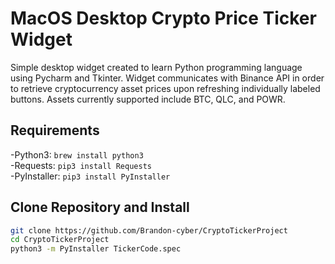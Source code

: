 # MacOS Desktop Crypto Price Ticker Widget

Simple desktop widget created to learn Python programming language using Pycharm and Tkinter. Widget communicates with Binance API in order to retrieve cryptocurrency asset prices upon refreshing individually labeled buttons. Assets currently supported include BTC, QLC, and POWR.

## Requirements
 -Python3: `brew install python3`                                                                                                         
 -Requests: `pip3 install Requests`                                                                                                       
 -PyInstaller: `pip3 install PyInstaller`                                                                                                 

## Clone Repository and Install

```bash
git clone https://github.com/Brandon-cyber/CryptoTickerProject
cd CryptoTickerProject
python3 -m PyInstaller TickerCode.spec
```
